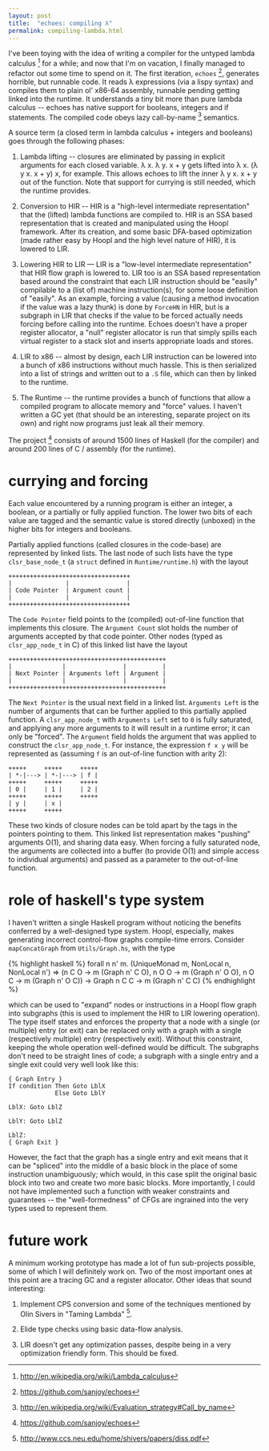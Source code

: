 ```yaml
---
layout: post
title:  "echoes: compiling λ"
permalink: compiling-lambda.html
---
```


I've been toying with the idea of writing a compiler for the untyped
lambda calculus [^1] for a while; and now that I'm on vacation, I
finally managed to refactor out some time to spend on it. The first
iteration, `echoes` [^2], generates horrible, but runnable code. It
reads λ expressions (via a lispy syntax) and compiles them to plain
ol' x86-64 assembly, runnable pending getting linked into the
runtime. It understands a tiny bit more than pure lambda calculus --
echoes has native support for booleans, integers and if
statements. The compiled code obeys lazy call-by-name [^3] semantics.

A source term (a closed term in lambda calculus + integers and
booleans) goes through the following phases:

  1. Lambda lifting -- closures are eliminated by passing in explicit
     arguments for each closed variable. λ x. λ y. x + y gets lifted
     into λ x. (λ y x. x + y) x, for example. This allows echoes to
     lift the inner λ y x. x + y out of the function. Note that
     support for currying is still needed, which the runtime provides.

  2. Conversion to HIR -- HIR is a "high-level intermediate
     representation" that the (lifted) lambda functions are compiled
     to. HIR is an SSA based representation that is created and
     manipulated using the Hoopl framework. After its creation, and
     some basic DFA-based optimization (made rather easy by Hoopl and
     the high level nature of HIR), it is lowered to LIR.

  3. Lowering HIR to LIR — LIR is a "low-level intermediate
     representation" that HIR flow graph is lowered to. LIR too is an
     SSA based representation based around the constraint that each
     LIR instruction should be "easily" compilable to a (list of)
     machine instruction(s), for some loose definition of "easily". As
     an example, forcing a value (causing a method invocation if the
     value was a lazy thunk) is done by `ForceHN` in HIR, but is a
     subgraph in LIR that checks if the value to be forced actually
     needs forcing before calling into the runtime. Echoes doesn't
     have a proper register allocator, a "null" register allocator is
     run that simply spills each virtual register to a stack slot and
     inserts appropriate loads and stores.

  4. LIR to x86 -- almost by design, each LIR instruction can be
     lowered into a bunch of x86 instructions without much
     hassle. This is then serialized into a list of strings and
     written out to a `.S` file, which can then by linked to the
     runtime.

  5. The Runtime -- the runtime provides a bunch of functions that
     allow a compiled program to allocate memory and "force" values. I
     haven't written a GC yet (that should be an interesting, separate
     project on its own) and right now programs just leak all their
     memory.

The project [^2] consists of around 1500 lines of Haskell (for the
compiler) and around 200 lines of C / assembly (for the runtime).

# currying and forcing

Each value encountered by a running program is either an integer, a
boolean, or a partially or fully applied function. The lower two bits
of each value are tagged and the semantic value is stored directly
(unboxed) in the higher bits for integers and booleans.

Partially applied functions (called closures in the code-base) are
represented by linked lists. The last node of such lists have the type
`clsr_base_node_t` (a `struct` defined in `Runtime/runtime.h`) with
the layout

    ++++++++++++++++++++++++++++++++++
    |               |                |
    | Code Pointer  | Argument count |
    |               |                |
    ++++++++++++++++++++++++++++++++++

The `Code Pointer` field points to the (compiled) out-of-line function
that implements this closure. The `Argument Count` slot holds the
number of arguments accepted by that code pointer. Other nodes (typed
as `clsr_app_node_t` in C) of this linked list have the layout

    ++++++++++++++++++++++++++++++++++++++++++++
    |              |                |          |
    | Next Pointer | Arguments left | Argument |
    |              |                |          |
    ++++++++++++++++++++++++++++++++++++++++++++

The `Next Pointer` is the usual next field in a linked
list. `Arguments Left` is the number of arguments that can be further
applied to this partially applied function. A `clsr_app_node_t` with
`Arguments Left` set to `0` is fully saturated, and applying any more
arguments to it will result in a runtime error; it can only be
"forced". The `Argument` field holds the argument that was applied to
construct the `clsr_app_node_t`. For instance, the expression `f x y`
will be represented as (assuming `f` is an out-of-line function with
arity 2):

    +++++     +++++     +++++
    | *-|---> | *-|---> | f |
    +++++     +++++     +++++
    | 0 |     | 1 |     | 2 |
    +++++     +++++     +++++
    | y |     | x |
    +++++     +++++

These two kinds of closure nodes can be told apart by the tags in the
pointers pointing to them. This linked list representation makes
"pushing" arguments O(1), and sharing data easy. When forcing a
fully saturated node, the arguments are collected into a buffer (to
provide O(1) and simple access to individual arguments) and passed as
a parameter to the out-of-line function.

# role of haskell's type system

I haven't written a single Haskell program without noticing the
benefits conferred by a well-designed type system. Hoopl, especially,
makes generating incorrect control-flow graphs compile-time
errors. Consider `mapConcatGraph` from `Utils/Graph.hs`, with the type

{% highlight haskell %}
forall n n' m. (UniqueMonad m, NonLocal n, NonLocal n') =>
               (n C O -> m (Graph n' C O),
                n O O -> m (Graph n' O O),
                n O C -> m (Graph n' O C)) ->
               Graph n C C -> m (Graph n' C C)
{% endhighlight %}

which can be used to "expand" nodes or instructions in a Hoopl flow
graph into subgraphs (this is used to implement the HIR to LIR
lowering operation). The type itself states and enforces the property
that a node with a single (or multiple) entry (or exit) can be
replaced only with a graph with a single (respectively multiple) entry
(respectively exit). Without this constraint, keeping the whole
operation well-defined would be difficult. The subgraphs don't need to
be straight lines of code; a subgraph with a single entry and a single
exit could very well look like this:

    { Graph Entry }
    If condition Then Goto LblX
                 Else Goto LblY
    
    LblX: Goto LblZ
    
    LblY: Goto LblZ
    
    LblZ:
    { Graph Exit }


However, the fact that the graph has a single entry and exit means
that it can be "spliced" into the middle of a basic block in the place
of some instruction unambiguously; which would, in this case split the
original basic block into two and create two more basic blocks. More
importantly, I could not have implemented such a function with weaker
constraints and guarantees -- the "well-formedness" of CFGs are
ingrained into the very types used to represent them.

# future work

A minimum working prototype has made a lot of fun sub-projects
possible, some of which I will definitely work on. Two of the most
important ones at this point are a tracing GC and a register
allocator. Other ideas that sound interesting:

  1. Implement CPS conversion and some of the techniques mentioned by
     Olin Sivers in "Taming Lambda" [^5].

  2. Elide type checks using basic data-flow analysis.

  3. LIR doesn't get any optimization passes, despite being in a very
     optimization friendly form. This should be fixed.

[^1]: <http://en.wikipedia.org/wiki/Lambda_calculus>
[^2]: <https://github.com/sanjoy/echoes>
[^3]: <http://en.wikipedia.org/wiki/Evaluation_strategy#Call_by_name>
[^5]: <http://www.ccs.neu.edu/home/shivers/papers/diss.pdf>
